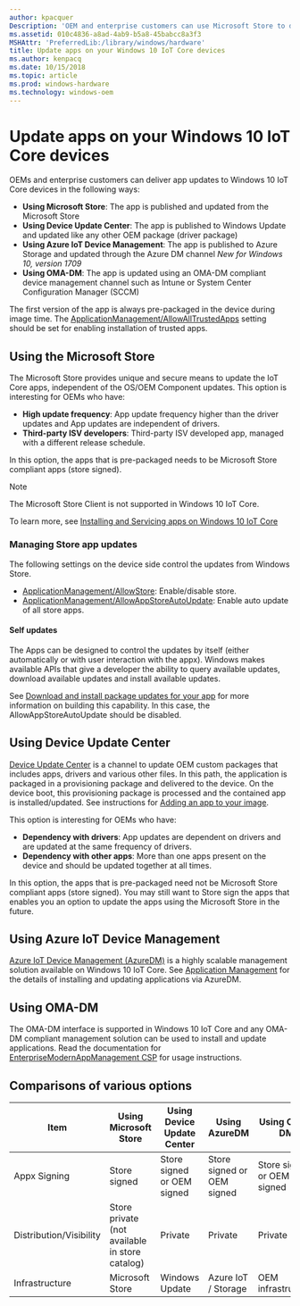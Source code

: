 ```yaml
---
author: kpacquer
Description: 'OEM and enterprise customers can use Microsoft Store to deliver app updates for Windows 10 IoT Core devices.'
ms.assetid: 010c4836-a8ad-4ab9-b5a8-45babcc8a3f3
MSHAttr: 'PreferredLib:/library/windows/hardware'
title: Update apps on your Windows 10 IoT Core devices
ms.author: kenpacq
ms.date: 10/15/2018
ms.topic: article
ms.prod: windows-hardware
ms.technology: windows-oem
---
```


# Update apps on your Windows 10 IoT Core devices

OEMs and enterprise customers can deliver app updates to Windows 10 IoT Core devices in the following ways:

* **Using Microsoft Store**: The app is published and updated from the Microsoft Store
* **Using Device Update Center**: The app is published to Windows Update and updated like any other OEM package (driver package)
* **Using Azure IoT Device Management**: The app is published to Azure Storage and updated through the Azure DM channel *New for Windows 10, version 1709*
* **Using OMA-DM**: The app is updated using an OMA-DM compliant device management channel such as Intune or System Center Configuration Manager (SCCM)

The first version of the app is always pre-packaged in the device during image time.
The [ApplicationManagement/AllowAllTrustedApps](https://msdn.microsoft.com/windows/hardware/commercialize/customize/mdm/policy-configuration-service-provider#applicationmanagement-allowalltrustedapps) setting should be set for enabling installation of trusted apps.

## Using the Microsoft Store

The Microsoft Store provides unique and secure means to update the IoT Core apps, independent of the OS/OEM Component updates.
This option is interesting for OEMs who have:

* **High update frequency**: App update frequency higher than the driver updates and App updates are independent of drivers.
* **Third-party ISV developers**: Third-party ISV developed app, managed with a different release schedule.

In this option, the apps that is pre-packaged needs to be Microsoft Store compliant apps (store signed). 

> [!Note]
> The Microsoft Store Client is not supported in Windows 10 IoT Core.

To learn more, see [Installing and Servicing apps on Windows 10 IoT Core](servicing-msstore.md)

### Managing Store app updates

The following settings on the device side control the updates from Windows Store.

* [ApplicationManagement/AllowStore](https://msdn.microsoft.com/windows/hardware/commercialize/customize/mdm/policy-configuration-service-provider#applicationmanagement-allowstore): Enable/disable store.
* [ApplicationManagement/AllowAppStoreAutoUpdate](https://msdn.microsoft.com/windows/hardware/commercialize/customize/mdm/policy-configuration-service-provider#applicationmanagement-allowappstoreautoupdate): Enable auto update of all store apps.

#### Self updates

The Apps can be designed to control the updates by itself (either automatically or with user interaction with the appx). Windows makes available APIs that give a developer the ability to query available updates, download available updates and install available updates.

See [Download and install package updates for your app](https://msdn.microsoft.com/windows/uwp/packaging/self-install-package-updates) for more information on building this capability. In this case, the AllowAppStoreAutoUpdate should be disabled.

## Using Device Update Center

[Device Update Center](https://aka.ms/deviceupdatecenter) is a channel to update OEM custom packages that includes apps, drivers and various other files. In this path, the application is packaged in a provisioning package and delivered to the device. On the device boot, this provisioning package is processed and the contained app is installed/updated. See instructions for [Adding an app to your image](https://docs.microsoft.com/windows-hardware/manufacture/iot/deploy-your-app-with-a-standard-board). 

This option is interesting for OEMs who have:

* **Dependency with drivers**: App updates are dependent on drivers and are updated at the same frequency of drivers.
* **Dependency with other apps**: More than one apps present on the device and should be updated together at all times.

In this option, the apps that is pre-packaged need not be Microsoft Store compliant apps (store signed). 
You may still want to Store sign the apps that enables you an option to update the apps using the Microsoft Store in the future.


## Using Azure IoT Device Management 
[Azure IoT Device Management (AzureDM)](https://docs.microsoft.com/windows/iot-core/manage-your-device/azureiotdm) is a highly scalable management solution available on Windows 10 IoT Core. See [Application Management](https://github.com/ms-iot/iot-core-azure-dm-client/blob/master/docs/application-management.md) for the details of installing and updating applications via AzureDM.

## Using OMA-DM
The OMA-DM interface is supported in Windows 10 IoT Core and any OMA-DM compliant management solution can be used to install and update applications. 
Read the documentation for [EnterpriseModernAppManagement CSP](https://docs.microsoft.com/windows/client-management/mdm/enterprisemodernappmanagement-csp) for usage instructions.

## Comparisons of various options

| Item          | Using Microsoft Store | Using Device Update Center | Using AzureDM | Using OMA-DM |
|-------------- |---------------------- |---------------------- |---------------|--------------|
| Appx Signing  | Store signed |Store signed or OEM signed|Store signed or OEM signed|Store signed or OEM signed|
|Distribution/Visibility|Store private (not available in store catalog)|Private|Private|Private|
|Infrastructure |Microsoft Store|Windows Update|Azure IoT / Storage|OEM infrastructure|
